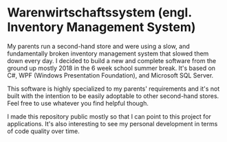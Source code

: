 # Warenwirtschaftssystem (engl. Inventory Management System)

My parents run a second-hand store and were using a slow, and fundamentally broken inventory management system that slowed them down every day.
I decided to build a new and complete software from the ground up mostly 2018 in the 6 week school summer break.
It's based on C#, WPF (Windows Presentation Foundation), and Microsoft SQL Server.

This software is highly specialized to my parents' requirements and it's not built with the intention to be easily adoptable to other second-hand stores.
Feel free to use whatever you find helpful though.

I made this repository public mostly so that I can point to this project for applications.
It's also interesting to see my personal development in terms of code quality over time.
